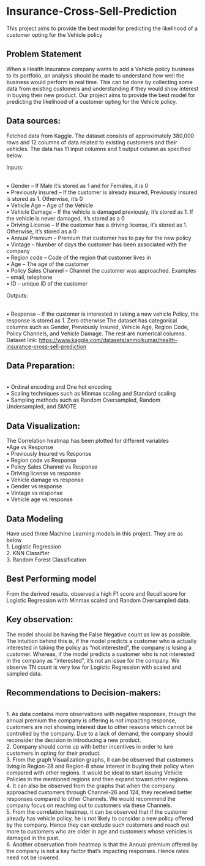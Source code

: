 # Insurance-Cross-Sell-Prediction
This project aims to provide the best model for predicting the likelihood of a customer opting for the Vehicle policy
## Problem Statement
When a Health Insurance company wants to add a Vehicle policy business to its portfolio, an analysis should be made to understand how well the business would perform in real time. This can be done by collecting some data from existing customers and understanding if they would show interest in buying their new product. Our project aims to provide the best model for predicting the likelihood of a customer opting for the Vehicle policy.

## Data sources:
Fetched data from Kaggle. The dataset consists of approximately 380,000 rows and 12 columns of data related to existing customers and their vehicles.
The data has 11 input columns and 1 output column as specified below.

Inputs:

<br />•	Gender – If Male it’s stored as 1 and for Females, it is 0
<br />•	Previously insured – If the customer is already insured, Previously insured is stored as 1. Otherwise, it’s 0
<br />•	Vehicle Age – Age of the Vehicle 
<br />•	Vehicle Damage – If the vehicle is damaged previously, it’s stored as 1. If the vehicle is never damaged, it’s stored as a 0
<br />•	Driving License – If the customer has a driving license, it’s stored as 1. Otherwise, it’s stored as a 0
<br />•	Annual Premium – Premium that customer has to pay for the new policy
<br />•	Vintage – Number of days the customer has been associated with the company
<br />•	Region code – Code of the region that customer lives in
<br />•	Age – The age of the customer
<br />•	Policy Sales Channel – Channel the customer was approached. Examples – email, telephone
<br />•	ID – unique ID of the customer

Outputs:

<br />•	Response – If the customer is interested in taking a new vehicle Policy, the response is stored as 1. Zero otherwise
The dataset has categorical columns such as Gender, Previously Insured, Vehicle Age, Region Code, Policy Channels, and Vehicle Damage. The rest are numerical columns.
Dataset link: https://www.kaggle.com/datasets/anmolkumar/health-insurance-cross-sell-prediction

## Data Preparation:
<br />• Ordinal encoding and One hot encoding 
<br />• Scaling techniques such as Minmax scaling and Standard scaling 
<br />• Sampling methods such as Random Oversampled, Random Undersampled, and SMOTE 

## Data Visualization:
The Correlation heatmap has been plotted for different variables 
<br />•Age vs Response
<br />• Previously Insured vs Response
<br />• Region code vs Response
<br />• Policy Sales Channel vs Response
<br />• Driving license vs response
<br />• Vehicle damage vs response
<br />• Gender vs response
<br />• Vintage vs response
<br />• Vehicle age vs response

## Data Modeling
Have used three Machine Learning models in this project. They are as below
<br />1.	Logistic Regression
<br />2.	KNN Classifier
<br />3.	Random Forest Classification

## Best Performing model
From the derived results, observed a high F1 score and Recall score for Logistic Regression with Minmax scaled and Random Oversampled data. 


## Key observation:

The model should be having the False Negative count as low as possible. The intuition behind this is, if the model predicts a customer who is actually interested in taking the policy as “not interested”, the company is losing a customer. Whereas, if the model predicts a customer who is not interested in the company as “interested”, it’s not an issue for the company. We observe TN count is very low for Logistic Regression with scaled and sampled data. 

## Recommendations to Decision-makers:
<br />1.	As data contains more observations with negative responses, though the annual premium the company is offering is not impacting response, customers are not showing interest due to other reasons which cannot be controlled by the company. Due to a lack of demand, the company should reconsider the decision in introducing a new product.
<br />2.	Company should come up with better incentives in order to lure customers in opting for their product.
<br />3.	From the graph Visualization graphs, it can be observed that customers living in Region-28 and Region-8 show interest in buying their policy when compared with other regions. It would be ideal to start issuing Vehicle Policies in the mentioned regions and then expand toward other regions.
<br />4.	It can also be observed from the graphs that when the company approached customers through Channel-26 and 124, they received better responses compared to other Channels. We would recommend the company focus on reaching out to customers via these Channels.
<br />5.	From the correlation heatmap, it can be observed that if the customer already has vehicle policy, he is not likely to consider a new policy offered by the company. Hence they can exclude such customers and reach out more to customers who are older in age and customers whose vehicles is damaged in the past. 
<br />6.	Another observation from heatmap is that the Annual premium offered by the company is not a key factor that’s impacting responses. Hence rates need not be lowered.







